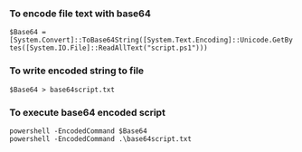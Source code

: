 ### To encode file text with base64 
```$Base64 = [System.Convert]::ToBase64String([System.Text.Encoding]::Unicode.GetBytes([System.IO.File]::ReadAllText("script.ps1")))```

### To write encoded string to file 
```$Base64 > base64script.txt```

### To execute base64 encoded script 
```
powershell -EncodedCommand $Base64
powershell -EncodedCommand .\base64script.txt
```
